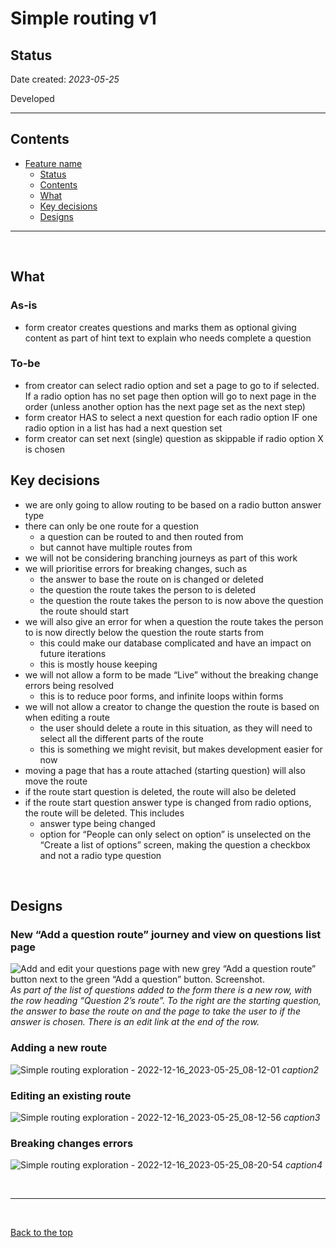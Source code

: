 # Simple routing v1

## Status

Date created: *2023-05-25*  

Developed  

___

## Contents

- [Feature name](#feature-name)
  - [Status](#status)
  - [Contents](#contents)
  - [What](#what)
  - [Key decisions](#key-decisions)
  - [Designs](#designs)

___

<br>

## What

### As-is

- form creator creates questions and marks them as optional giving content as part of hint text to explain who needs complete a question

### To-be

- from creator can select radio option and set a page to go to if selected. If a radio option has no set page then option will go to next page in the order (unless another option has the next page set as the next step)  
- form creator HAS to select a next question for each radio option IF one radio option in a list has had a next question set  
- form creator can set next (single) question as skippable if radio option X is chosen  


## Key decisions

- we are only going to allow routing to be based on a radio button answer type
- there can only be one route for a question
  - a question can be routed to and then routed from
  - but cannot have multiple routes from
- we will not be considering branching journeys as part of this work
- we will prioritise errors for breaking changes, such as
  - the answer to base the route on is changed or deleted
  - the question the route takes the person to is deleted
  - the question the route takes the person to is now above the question the route should start
- we will also give an error for when a question the route takes the person to is now directly below the question the route starts from 
  - this could make our database complicated and have an impact on future iterations
  - this is mostly house keeping
- we will not allow a form to be made “Live” without the breaking change errors being resolved
  - this is to reduce poor forms, and infinite loops within forms
- we will not allow a creator to change the question the route is based on when editing a route
  - the user should delete a route in this situation, as they will need to select all the different parts of the route
  - this is something we might revisit, but makes development easier for now
- moving a page that has a route attached (starting question) will also move the route
- if the route start question is deleted, the route will also be deleted
- if the route start question answer type is changed from radio options, the route will be deleted. This includes
  - answer type being changed
  - option for “People can only select on option” is unselected on the “Create a list of options” screen, making the question a checkbox and not a radio type question

<br>

## Designs

### New “Add a question route” journey and view on questions list page

![Add and edit your questions page with new grey “Add a question route” button next to the green “Add a question” button. Screenshot.](https://github.com/alphagov/forms/assets/35372982/700ad8f7-0fa7-4484-b636-2263beb141d2)
*As part of the list of questions added to the form there is a new row, with the row heading “Question 2’s route”. To the right are the starting question, the answer to base the route on and the page to take the user to if the answer is chosen. There is an edit link at the end of the row.*

### Adding a new route 

![Simple routing exploration - 2022-12-16_2023-05-25_08-12-01](https://github.com/alphagov/forms/assets/35372982/3b72e7a3-8e41-43fb-86eb-9e09928bfce1)
*caption2*

### Editing an existing route

![Simple routing exploration - 2022-12-16_2023-05-25_08-12-56](https://github.com/alphagov/forms/assets/35372982/4af90739-72ce-4ef3-b110-ff1c041f6e3e)
*caption3*

### Breaking changes errors

![Simple routing exploration - 2022-12-16_2023-05-25_08-20-54](https://github.com/alphagov/forms/assets/35372982/c9d01a5c-48d9-4abf-816f-a22de683a665)
*caption4*


<br>

___

<br>

[Back to the top](#simple-routing-v1)
